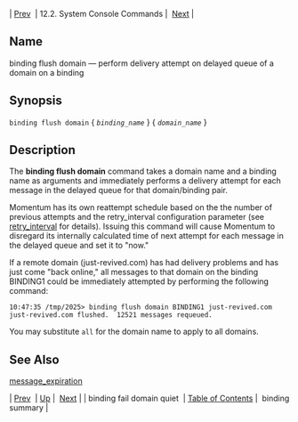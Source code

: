 | [Prev](console_commands.binding_fail_domain_quiet)  | 12.2. System Console Commands |  [Next](console_commands.binding_summary.php) |

<a name="console_commands.binding_flush_domain"></a>
## Name

binding flush domain — perform delivery attempt on delayed queue of a domain on a binding

## Synopsis

`binding flush domain` { *`binding_name`* } { *`domain_name`* }

<a name="idp15454384"></a>
## Description

The **binding flush domain**              command takes a domain name and a binding name as arguments and immediately performs a delivery attempt for each message in the delayed queue for that domain/binding pair.

Momentum has its own reattempt schedule based on the the number of previous attempts and the retry_interval configuration parameter (see [retry_interval](conf.ref.retry_interval "retry_interval") for details). Issuing this command will cause Momentum to disregard its internally calculated time of next attempt for each message in the delayed queue and set it to "now."

If a remote domain (just-revived.com) has had delivery problems and has just come "back online," all messages to that domain on the binding BINDING1 could be immediately attempted by performing the following command:

```
10:47:35 /tmp/2025> binding flush domain BINDING1 just-revived.com
just-revived.com flushed.  12521 messages requeued.
```

You may substitute `all` for the domain name to apply to all domains.

<a name="idp15460064"></a>
## See Also

[message_expiration](conf.ref.message_expiration "message_expiration")

| [Prev](console_commands.binding_fail_domain_quiet)  | [Up](console.commands.non-module.php) |  [Next](console_commands.binding_summary.php) |
| binding fail domain quiet  | [Table of Contents](index) |  binding summary |
